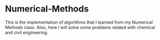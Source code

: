# Numerical-Methods

This is the implementation of algorithms that I learned from my Numerical Methods class. 
Also, here I will solve some problems related with chemical and civil engineering. 
